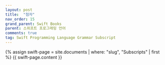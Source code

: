```yaml
---
layout: post
title:  "첨자"
nav_order: 15
grand_parent: Swift Books
parent: 스위프트 프로그래밍 언어
comments: true
tag: Swift Programming Language Grammar Subscript
---
```


{% assign swift-page = site.documents | where: "slug", "Subscripts" | first %}
{{ swift-page.content }}